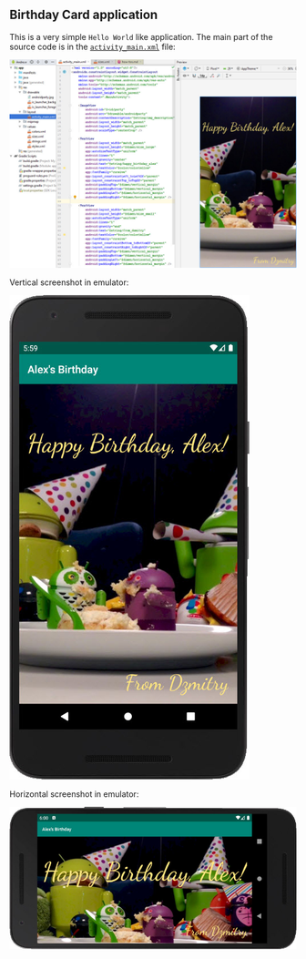 ## Birthday Card application

This is a very simple `Hello World` like application.
The main part of the source code is in the
[`activity_main.xml`](app/src/main/res/layout/activity_main.xml) file:

![`activity_main.xml` file](../data/2019.09.20_birthday_card.jpg)

Vertical screenshot in emulator:

![Vertical screenshot in emulator](../data/2019.09.20_birthday_card-2.jpg)

Horizontal screenshot in emulator:

![Horizontal screenshot in emulator](../data/2019.09.20_birthday_card-3.jpg)
